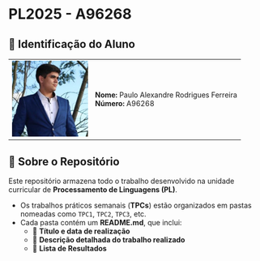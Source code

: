 # PL2025 - A96268

## 📌 Identificação do Aluno  

<table>
  <tr>
    <td><img src="./Images/Foto.jpg" width="150"></td>
    <td>
      <strong>Nome:</strong> Paulo Alexandre Rodrigues Ferreira  
      <br>
      <strong>Número:</strong> A96268  
    </td>
  </tr>
</table>  

## 📂 Sobre o Repositório  

Este repositório armazena todo o trabalho desenvolvido na unidade curricular de **Processamento de Linguagens (PL)**.  

- Os trabalhos práticos semanais (**TPCs**) estão organizados em pastas nomeadas como `TPC1`, `TPC2`, `TPC3`, etc.  
- Cada pasta contém um **README.md**, que inclui:  
  - 📅 **Título e data de realização**  
  - 📝 **Descrição detalhada do trabalho realizado**  
  - 📁 **Lista de Resultados**  